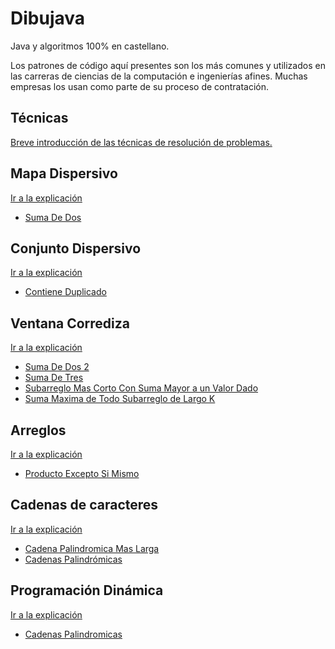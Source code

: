 # Dibujava

Java y algoritmos 100% en castellano.

Los patrones de código aquí presentes son los más comunes y utilizados en las carreras de ciencias de la computación e ingenierías afines.
Muchas empresas los usan como parte de su proceso de contratación.

## Técnicas

[Breve introducción de las técnicas de resolución de problemas.
](tecnicas.md)

## Mapa Dispersivo

[Ir a la explicación](src%2Fmain%2Fjava%2Fcom%2Fzurcacielos%2Falgoritmos%2Fmapadispersivo%2Freadme.md)

- [Suma De Dos](src%2Fmain%2Fjava%2Fcom%2Fzurcacielos%2Falgoritmos%2Fmapadispersivo%2FSumaDeDos.java)

## Conjunto Dispersivo

[Ir a la explicación](src%2Fmain%2Fjava%2Fcom%2Fzurcacielos%2Falgoritmos%2Fconjuntodispersivo%2Freadme.md)

- [Contiene Duplicado](src%2Fmain%2Fjava%2Fcom%2Fzurcacielos%2Falgoritmos%2Fconjuntodispersivo%2FContieneDuplicado.java)

## Ventana Corrediza

[Ir a la explicación](src%2Fmain%2Fjava%2Fcom%2Fzurcacielos%2Falgoritmos%2Fventanacorrediza%2Freadme.md)
- [Suma De Dos 2](src%2Fmain%2Fjava%2Fcom%2Fzurcacielos%2Falgoritmos%2Fventanacorrediza%2FSumaDeDos2.java)
- [Suma De Tres](src%2Fmain%2Fjava%2Fcom%2Fzurcacielos%2Falgoritmos%2Fventanacorrediza%2FSumaDe3.java)
- [Subarreglo Mas Corto Con Suma Mayor a un Valor Dado](src%2Fmain%2Fjava%2Fcom%2Fzurcacielos%2Falgoritmos%2Fventanacorrediza%2FSubarregloMasCortoConSumaMayorAUnValorDado.java)
- [Suma Maxima de Todo Subarreglo de Largo K](src%2Fmain%2Fjava%2Fcom%2Fzurcacielos%2Falgoritmos%2Fventanacorrediza%2FSumaMaximaDeTodoSubArregloDeLargoK.java)

## Arreglos

[Ir a la explicación](src%2Fmain%2Fjava%2Fcom%2Fzurcacielos%2Falgoritmos%2Fmedio%2Freadme.md)

- [Producto Excepto Si Mismo](src%2Fmain%2Fjava%2Fcom%2Fzurcacielos%2Falgoritmos%2Farreglo%2FProductoExceptoSiMismo.java)

## Cadenas de caracteres
[Ir a la explicación](src%2Fmain%2Fjava%2Fcom%2Fzurcacielos%2Falgoritmos%2Fcadena%2Freadme.md)

- [Cadena Palindromica Mas Larga](src%2Fmain%2Fjava%2Fcom%2Fzurcacielos%2Falgoritmos%2Fcadena%2FCadenaPalindromicaMasLarga.java)
- [Cadenas Palindrómicas](src%2Fmain%2Fjava%2Fcom%2Fzurcacielos%2Falgoritmos%2Fcadena%2FCadenasPalindromicas.java)

## Programación Dinámica

[Ir a la explicación](src%2Fmain%2Fjava%2Fcom%2Fzurcacielos%2Falgoritmos%2Fprogramaciondinamica%2Freadme.md)

- [Cadenas Palindromicas](src%2Fmain%2Fjava%2Fcom%2Fzurcacielos%2Falgoritmos%2Fprogramaciondinamica%2FCadenasPalindromicas.java)